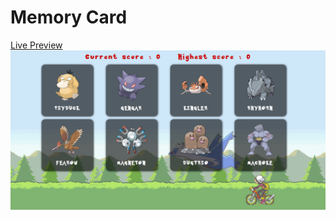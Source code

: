 # Memory Card
[Live Preview](https://memory-card-beta.vercel.app/)
![Memory Card Picture](./src/assets/preview.png)
